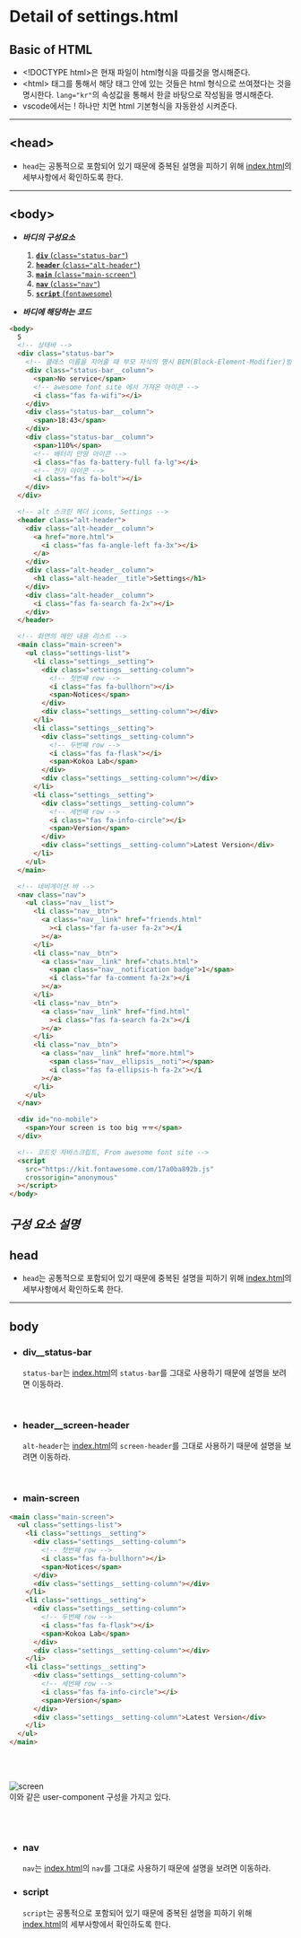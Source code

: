 # Detail of settings.html

## Basic of HTML

- \<!DOCTYPE html>은 현재 파일이 html형식을 따를것을 명시해준다.
- \<html> 태그를 통해서 해당 태그 안에 있는 것들은 html 형식으로 쓰여졌다는 것을 명시한다. `lang="kr"`의 속성값을 통해서 한글 바탕으로 작성됨을 명시해준다.
- vscode에서는 ! 하나만 치면 html 기본형식을 자동완성 시켜준다.

---

## **\<head>**

- `head`는 공통적으로 포함되어 있기 때문에 중복된 설명을 피하기 위해 [index.html](https://github.com/dudwns9331/WebStudy/blob/master/kokoa-clone/Details/detail_html/index.md#구성-요소-설명)의 세부사항에서 확인하도록 한다.

---

## **\<body>**

- **_바디의 구성요소_**

  1. [**`div`** (`class="status-bar"`)](#div__status-bar)
  2. [**`header`** (`class="alt-header"`)](#alt-header)
  3. [**`main`** (`class="main-screen"`)](#main__main-screen)
  4. [**`nav`** (`class="nav"`)](#nav)
  5. [**`script`** (`fontawesome`)](#script)

- _**바디에 해당하는 코드**_

```html
<body>
  5
  <!-- 상태바 -->
  <div class="status-bar">
    <!-- 클래스 이름을 지어줄 때 부모 자식의 명시 BEM(Block-Element-Modifier)방식-->
    <div class="status-bar__column">
      <span>No service</span>
      <!-- awesome font site 에서 가져온 아이콘 -->
      <i class="fas fa-wifi"></i>
    </div>
    <div class="status-bar__column">
      <span>18:43</span>
    </div>
    <div class="status-bar__column">
      <span>110%</span>
      <!-- 배터리 만땅 아이콘 -->
      <i class="fas fa-battery-full fa-lg"></i>
      <!-- 전기 아이콘 -->
      <i class="fas fa-bolt"></i>
    </div>
  </div>

  <!-- alt 스크린 헤더 icons, Settings -->
  <header class="alt-header">
    <div class="alt-header__column">
      <a href="more.html">
        <i class="fas fa-angle-left fa-3x"></i>
      </a>
    </div>
    <div class="alt-header__column">
      <h1 class="alt-header__title">Settings</h1>
    </div>
    <div class="alt-header__column">
      <i class="fas fa-search fa-2x"></i>
    </div>
  </header>

  <!-- 화면의 메인 내용 리스트 -->
  <main class="main-screen">
    <ul class="settings-list">
      <li class="settings__setting">
        <div class="settings__setting-column">
          <!-- 첫번째 row -->
          <i class="fas fa-bullhorn"></i>
          <span>Notices</span>
        </div>
        <div class="settings__setting-column"></div>
      </li>
      <li class="settings__setting">
        <div class="settings__setting-column">
          <!-- 두번째 row -->
          <i class="fas fa-flask"></i>
          <span>Kokoa Lab</span>
        </div>
        <div class="settings__setting-column"></div>
      </li>
      <li class="settings__setting">
        <div class="settings__setting-column">
          <!-- 세번째 row -->
          <i class="fas fa-info-circle"></i>
          <span>Version</span>
        </div>
        <div class="settings__setting-column">Latest Version</div>
      </li>
    </ul>
  </main>

  <!-- 네비게이션 바 -->
  <nav class="nav">
    <ul class="nav__list">
      <li class="nav__btn">
        <a class="nav__link" href="friends.html"
          ><i class="far fa-user fa-2x"></i
        ></a>
      </li>
      <li class="nav__btn">
        <a class="nav__link" href="chats.html">
          <span class="nav__notification badge">1</span>
          <i class="far fa-comment fa-2x"></i
        ></a>
      </li>
      <li class="nav__btn">
        <a class="nav__link" href="find.html"
          ><i class="fas fa-search fa-2x"></i
        ></a>
      </li>
      <li class="nav__btn">
        <a class="nav__link" href="more.html">
          <span class="nav__ellipsis__noti"></span>
          <i class="fas fa-ellipsis-h fa-2x"></i
        ></a>
      </li>
    </ul>
  </nav>

  <div id="no-mobile">
    <span>Your screen is too big ㅠㅠ</span>
  </div>

  <!-- 코드킷 자바스크립트, From awesome font site -->
  <script
    src="https://kit.fontawesome.com/17a0ba892b.js"
    crossorigin="anonymous"
  ></script>
</body>
```

## _**구성 요소 설명**_

## head

- `head`는 공통적으로 포함되어 있기 때문에 중복된 설명을 피하기 위해 [index.html](https://github.com/dudwns9331/WebStudy/blob/master/kokoa-clone/Details/detail_html/index.md#구성-요소-설명)의 세부사항에서 확인하도록 한다.

---

## body

- ### div\_\_status-bar

  `status-bar`는 [index.html](https://github.com/dudwns9331/WebStudy/blob/master/kokoa-clone/Details/detail_html/index.md#구성-요소-설명)의 `status-bar`를 그대로 사용하기 때문에 설명을 보려면 이동하라.

<br/>

- ### header\_\_screen-header

  `alt-header`는 [index.html](https://github.com/dudwns9331/WebStudy/blob/master/kokoa-clone/Details/detail_html/index.md#구성-요소-설명)의 `screen-header`를 그대로 사용하기 때문에 설명을 보려면 이동하라.

<br/>

- ### main-screen

```html
<main class="main-screen">
  <ul class="settings-list">
    <li class="settings__setting">
      <div class="settings__setting-column">
        <!-- 첫번째 row -->
        <i class="fas fa-bullhorn"></i>
        <span>Notices</span>
      </div>
      <div class="settings__setting-column"></div>
    </li>
    <li class="settings__setting">
      <div class="settings__setting-column">
        <!-- 두번째 row -->
        <i class="fas fa-flask"></i>
        <span>Kokoa Lab</span>
      </div>
      <div class="settings__setting-column"></div>
    </li>
    <li class="settings__setting">
      <div class="settings__setting-column">
        <!-- 세번째 row -->
        <i class="fas fa-info-circle"></i>
        <span>Version</span>
      </div>
      <div class="settings__setting-column">Latest Version</div>
    </li>
  </ul>
</main>
```

<br/>
<br/>

![screen](https://github.com/dudwns9331/WebStudy/blob/master/kokoa-clone/Details/images/main-screen-settings.PNG)
<br/>
이와 같은 user-component 구성을 가지고 있다.

<br/>
<br/>

- ### nav

  `nav`는 [index.html](https://github.com/dudwns9331/WebStudy/blob/master/kokoa-clone/Details/detail_html/index.md#구성-요소-설명)의 `nav`를 그대로 사용하기 때문에 설명을 보려면 이동하라.

- ### script

  `script`는 공통적으로 포함되어 있기 때문에 중복된 설명을 피하기 위해 [index.html](https://github.com/dudwns9331/WebStudy/blob/master/kokoa-clone/Details/detail_html/index.md#구성-요소-설명)의 세부사항에서 확인하도록 한다.
